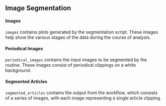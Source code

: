 ## Image Segmentation

#### Images
`images` contains plots generated by the segmentation script. These images help show the various stages of the data during the course of analysis.

#### Periodical Images
`periodical_images` contains the input images to be segmented by the routine. These images consist of periodical clippings on a white background. 

#### Segmented Articles
`segmented_articles` contains the output from the workflow, which consists of a series of images, with each image representing a single article clipping.
